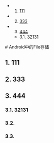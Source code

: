 <!-- vscode-markdown-toc -->
* 1. [111](#)
* 2. [333](#-1)
* 3. [444](#-1)
	* 3.1. [32131](#-1)

<!-- vscode-markdown-toc-config
	numbering=true
	autoSave=true
	/vscode-markdown-toc-config -->
<!-- /vscode-markdown-toc --># Android中的File存储

##  1. <a name=''></a>111


##  2. <a name='-1'></a>333


##  3. <a name='-1'></a>444


###  3.1. <a name='-1'></a>32131


### 3.2.

### 3.3.
